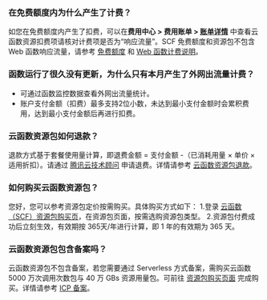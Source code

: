 ### 在免费额度内为什么产生了计费？

如您在免费额度内产生了扣费，可以在**费用中心 > 费用账单 > [账单详情](https://console.cloud.tencent.com/expense/bill/summary)** 中查看云函数资源扣费项请核对计费项是否为“响应流量”。SCF 免费额度和资源包不包含 Web 函数响应流量，请参考 [免费额度](https://cloud.tencent.com/document/product/583/12282) 和 [Web 函数计费说明](https://cloud.tencent.com/document/product/583/66237)。

### 函数运行了很久没有更新，为什么只有本月产生了外网出流量计费？

- 可通过函数监控数据查看外网出流量统计。
- 账户支付金额（扣费）最多支持2位小数，未达到最小支付金额时会累积费用，达到最小支付金额后再进行扣费。


### 云函数资源包如何退款？

退款方式基于套餐使用量计算，即退费金额 = 支付金额 -（已消耗用量 × 单价 × 适用折扣）。请通过 [腾讯云技术顾问](https://cloud.tencent.com/act/event/connect-service#/) 申请退费。详情请参考 [云函数资源包退款](https://cloud.tencent.com/document/product/583/61679#.E8.B5.84.E6.BA.90.E5.8C.85.E9.80.80.E6.AC.BE)。
  

### 如何购买云函数资源包？
您好，您可以参考资源包定价按需购买。具体购买方式如下：
1.登录 [云函数（SCF）资源包购买页](https://buy.cloud.tencent.com/scf)，在资源包页面，按需选购资源包类型。
2.资源包付费成功后立刻生效，有效期按 365天/年进行计算，即 1 年的有效期为 365 天。

### 云函数资源包包含备案吗？
云函数资源包不包含备案，若您需要通过 Serverless 方式备案，需购买云函数 5000 万次调用次数包与 40 万 GBs 资源用量包。可前往 [资源包购买页面](https://buy.cloud.tencent.com/scf) 完成购买。详情请参考 [ICP 备案](https://cloud.tencent.com/document/product/583/45477)。
